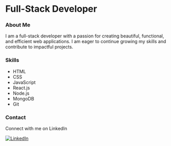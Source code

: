<h1>Full-Stack Developer</h1>

<h3>About Me</h3>

<p>I am a full-stack developer with a passion for creating beautiful, functional, and efficient web applications. I am eager to continue growing my skills and contribute to impactful projects.</p>

<h3>Skills</h3>

<ul>
  <li>HTML</li>
  <li>CSS</li>
  <li>JavaScript</li>
  <li>React.js</li>
  <li>Node.js</li>
  <li>MongoDB</li>
  <li>Git</li>
</ul>

<h3>Contact</h3>

<p>Connect with me on LinkedIn</p>

[linkedin-shield]: https://img.shields.io/badge/-LinkedIn-black.svg?style=flat-square&logo=linkedin&colorB=555
[linkedin-url]: https://www.linkedin.com/in/linkedin.com/in/mishael-keidar/
[![LinkedIn][linkedin-shield]][linkedin-url]
